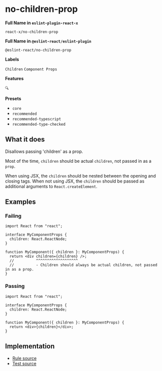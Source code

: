 # no-children-prop

**Full Name in `eslint-plugin-react-x`**

```plain copy
react-x/no-children-prop
```

**Full Name in `@eslint-react/eslint-plugin`**

```plain copy
@eslint-react/no-children-prop
```

**Labels**

`Children` `Component Props`

**Features**

`🔍`

**Presets**

- `core`
- `recommended`
- `recommended-typescript`
- `recommended-type-checked`

## What it does

Disallows passing 'children' as a prop.

Most of the time, `children` should be actual `children`, not passed in as a `prop`.

When using JSX, the `children` should be nested between the opening and closing tags. When not using JSX, the `children` should be passed as additional arguments to `React.createElement`.

## Examples

### Failing

```tsx
import React from "react";

interface MyComponentProps {
  children: React.ReactNode;
}

function MyComponent({ children }: MyComponentProps) {
  return <div children={children} />;
  //          ^^^^^^^^^^^^^^^^^^^
  //          - Children should always be actual children, not passed in as a prop.
}
```

### Passing

```tsx
import React from "react";

interface MyComponentProps {
  children: React.ReactNode;
}

function MyComponent({ children }: MyComponentProps) {
  return <div>{children}</div>;
}
```

## Implementation

- [Rule source](https://github.com/rEl1cx/eslint-react/tree/main/packages/plugins/eslint-plugin-react-x/src/rules/no-children-prop.ts)
- [Test source](https://github.com/rEl1cx/eslint-react/tree/main/packages/plugins/eslint-plugin-react-x/src/rules/no-children-prop.spec.ts)
